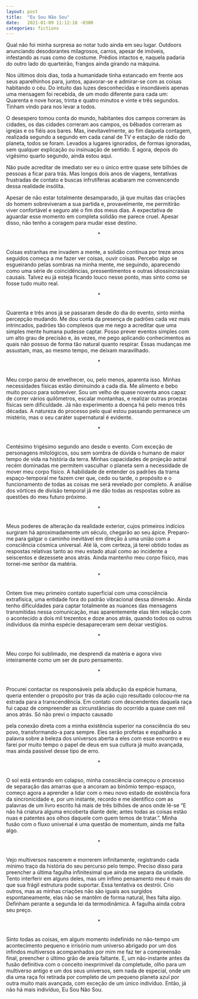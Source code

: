 ```yaml
---
layout: post
title:  "Eu Sou Não Sou"
date:   2021-01-09 11:12:18 -0300
categories: fictions
---
```


Qual não foi minha surpresa ao notar tudo ainda em seu lugar. Outdoors anunciando desodorantes milagrosos, carros, apesar de imóveis, infestando as ruas como de costume. Prédios intactos e, naquela padaria do outro lado do quarteirão, frangos ainda girando na máquina.

<!--more-->

Nos últimos dois dias, toda a humanidade tinha estancado em frente aos seus aparelhinhos para, juntos, apavorar-se e admirar-se com as coisas habitando o céu. Do intuito das luzes desconhecidas e insondáveis apenas uma mensagem foi recebida, de um modo diferente para cada um: Quarenta e nove horas, trinta e quatro minutos e vinte e três segundos. Tinham vindo para nos levar a todos.

O desespero tomou conta do mundo, habitantes dos campos correram às cidades, os das cidades correram aos campos, os bêbados correram as igrejas e os fiéis aos bares. Mas, inevitavelmente, ao fim daquela contagem, realizada segundo a segundo em cada canal de TV e estação de rádio do planeta, todos se foram. Levados a lugares ignorados, de formas ignoradas, sem qualquer explicação ou insinuação de sentido. E agora, depois do vigésimo quarto segundo, ainda estou aqui.

Não pude acreditar de imediato ser eu o único entre quase sete bilhões de pessoas a ficar para trás. Mas longos dois anos de viagens, tentativas frustradas de contato e buscas infrutíferas acabaram me convencendo dessa realidade insólita.

Apesar de não estar totalmente desamparado, já que muitas das criações do homem sobreviveram a sua partida e, provavelmente, me permitirão viver confortável e seguro até o fim dos meus dias. A expectativa de aguardar esse momento em completa solidão me parece cruel. Apesar disso, não tenho a coragem para mudar esse destino.

<center>*</center><br>


Coisas estranhas me invadem a mente, a solidão contínua por treze anos seguidos começa a me fazer ver coisas, ouvir coisas. Percebo algo se esgueirando pelas sombras na minha mente, me seguindo, aparecendo como uma série de coincidências, pressentimentos e outras idiossincrasias causais. Talvez eu já esteja ficando louco nesse ponto, mas sinto como se fosse tudo muito real.

<center>*</center><br>

Quarenta e três anos já se passaram desde do dia do evento, sinto minha percepção mudando. Me dou conta da presença de padrões cada vez mais intrincados, padrões tão complexos que me nego a acreditar que uma simples mente humana pudesse captar. Posso prever eventos simples com um alto grau de precisão e, às vezes, me pego aplicando conhecimentos as quais não possuo de forma tão natural quanto respirar. Essas mudanças me assustam, mas, ao mesmo tempo, me deixam maravilhado.

<center>*</center><br>

Meu corpo parou de envelhecer, ou, pelo menos, aparenta isso. Minhas necessidades físicas estão diminuindo a cada dia. Me alimento e bebo muito pouco para sobreviver. Sou um velho de quase noventa anos capaz de correr vários quilômetros, escalar montanhas, e realizar outras proezas físicas sem dificuldade. Já não experimento a doença há pelo menos três décadas. A natureza do processo pelo qual estou passando permanece um mistério, mas o seu caráter supernatural é evidente.

<center>*</center><br>

Centésimo trigésimo segundo ano desde o evento. Com exceção de personagens mitológicos, sou sem sombra de dúvida o humano de maior tempo de vida na história da terra. Minhas capacidades de projeção astral recém dominadas me permitem vasculhar o planeta sem a necessidade de mover meu corpo físico. A habilidade de entender os padrões da trama espaço-temporal me fazem crer que, cedo ou tarde, o propósito e o funcionamento de todas as coisas me será revelado por completo. A análise dos vórtices de divisão temporal já me dão todas as respostas sobre as questões do meu futuro próximo.

<center>*</center><br>

Meus poderes de alteração da realidade exterior, cujos primeiros indícios surgiram há aproximadamente um século, chegarão ao seu ápice. Preparo-me para galgar o caminho inevitável em direção à uma união com a consciência cósmica universal. Até lá, com certeza, já terei obtido todas as respostas relativas tanto ao meu estado atual como ao incidente a seiscentos e dezessete anos atrás. Ainda mantenho meu corpo físico, mas tornei-me senhor da matéria.

<center>*</center><br>

Ontem tive meu primeiro contato superficial com uma consciência extrafísica, uma entidade fora do padrão vibracional dessa dimensão. Ainda tenho dificuldades para captar totalmente as nuances das mensagens transmitidas nessa comunicação, mas aparentemente elas têm relação com o acontecido a dois mil trezentos e doze anos atrás, quando todos os outros indivíduos da minha espécie desapareceram sem deixar vestígios.

<center>*</center><br>

Meu corpo foi sublimado, me desprendi da matéria e agora vivo inteiramente como um ser de puro pensamento.

<center>*</center><br>

Procurei contactar os responsáveis pela abdução da espécie humana, queria entender o propósito por trás da ação cujo resultado colocou-me na estrada para a transcendência. Em contato com descendentes daquela raça fui capaz de compreender as circunstâncias do ocorrido a quase cem mil anos atrás. Só não previ o impacto causado

pela conexão direta com a minha existência superior na consciência do seu povo, transformando-a para sempre. Eles serão profetas e espalharão a palavra sobre a beleza dos universos aberta a eles com esse encontro e eu farei por muito tempo o papel de deus em sua cultura já muito avançada, mas ainda passível desse tipo de erro.

<center>*</center><br>

O sol está entrando em colapso, minha consciência começou o processo de separação das amarras que a ancoram ao binômio tempo-espaço, começo agora a aprender a lidar com o meu novo estado de existência fora da sincronicidade e, por um instante, recordo e me identifico com as palavras de um livro escrito há mais de três bilhões de anos onde lê-se “E não há criatura alguma encoberta diante dele; antes todas as coisas estão nuas e patentes aos olhos daquele com quem temos de tratar.”. Minha fusão com o fluxo universal é uma questão de momentum, ainda me falta algo.

<center>*</center><br>

Vejo multiversos nascerem e morrerem infinitamente, registrando cada mínimo traço da história do seu percurso pelo tempo. Preciso disso para preencher a última fagulha infinitesimal que ainda me separa da unidade. Tento interferir em alguns deles, mas um ínfimo pensamento meu é mais do que sua frágil estrutura pode suportar. Essa tentativa os destrói. Crio outros, mas as minhas criações não são iguais aos surgidos espontaneamente, elas não se mantêm de forma natural, lhes falta algo. Definham perante a segunda lei da termodinâmica. A fagulha ainda cobra seu preço.

<center>*</center><br>

Sinto todas as coisas, em algum momento indefinido no não-tempo um acontecimento pequeno e irrisório num universo abrigado por um dos infindos multiversos acompanhados por mim me faz ter a compreensão final, preencher o último grão de areia faltante. E, um não-instante antes da fusão definitiva com o conceito inexprimível da completude, olho para um multiverso antigo e um dos seus universos, sem nada de especial, onde um dia uma raça foi retirada por completo de um pequeno planeta azul por outra muito mais avançada, com exceção de um único indivíduo. Então, já não há mais indivíduo, Eu Sou Não Sou.